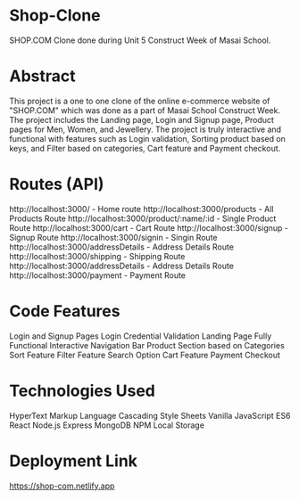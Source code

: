 # Shop-Clone
SHOP.COM Clone done during Unit 5 Construct Week of Masai School.

# Abstract
This project is a one to one clone of the online e-commerce website of "SHOP.COM" which was done as a part of Masai School Construct Week. The project includes the Landing page, Login and Signup page, Product pages for Men, Women, and Jewellery. The project is truly interactive and functional with features such as Login validation, Sorting product based on keys, and Filter based on categories, Cart feature and Payment checkout.

# Routes (API)
http://localhost:3000/  - Home route
http://localhost:3000/products  - All Products Route
http://localhost:3000/product/:name/:id - Single Product Route
http://localhost:3000/cart - Cart Route 
http://localhost:3000/signup - Signup Route
http://localhost:3000/signin - Singin Route
http://localhost:3000/addressDetails - Address Details Route 
http://localhost:3000/shipping - Shipping Route 
http://localhost:3000/addressDetails - Address Details Route 
http://localhost:3000/payment - Payment Route 

# Code Features
Login and Signup Pages
Login Credential Validation
Landing Page 
Fully Functional Interactive Navigation Bar
Product Section based on Categories
Sort Feature
Filter Feature
Search Option
Cart Feature
Payment Checkout

# Technologies Used
HyperText Markup Language
Cascading Style Sheets
Vanilla JavaScript ES6
React
Node.js
Express
MongoDB
NPM
Local Storage

# Deployment Link
https://shop-com.netlify.app






